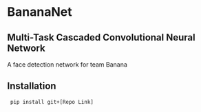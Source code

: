 # BananaNet

## Multi-Task Cascaded Convolutional Neural Network

A face detection network for team Banana

## Installation

<code> pip install git+[Repo Link] </code>